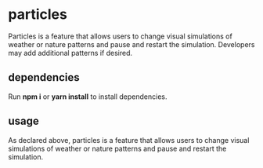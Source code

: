 # particles

Particles is a feature that allows users to change visual simulations of weather or nature patterns and pause and restart the simulation. Developers may add additional patterns if desired. 

## dependencies

Run **npm i** or **yarn install** to install dependencies. 

## usage

As declared above, particles is a feature that allows users to change visual simulations of weather or nature patterns and pause and restart the simulation.


